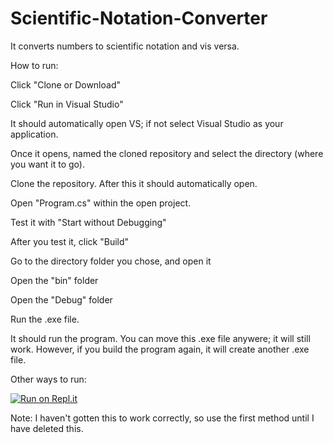 # Scientific-Notation-Converter
It converts numbers to scientific notation and vis versa.

How to run:

Click "Clone or Download"

Click "Run in Visual Studio"

It should automatically open VS; if not select Visual Studio as your application.

Once it opens, named the cloned repository and select the directory (where you want it to go).

Clone the repository. After this it should automatically open.

Open "Program.cs" within the open project.

Test it with "Start without Debugging"

After you test it, click "Build"

Go to the directory folder you chose, and open it

Open the "bin" folder

Open the "Debug" folder

Run the .exe file.

It should run the program. You can move this .exe file anywere; it will still work. However, if you build the program again, it will create another .exe file.

Other ways to run:

[![Run on Repl.it](https://repl.it/badge/github/JTCG7684/Scientific-Notation-Converter)](https://repl.it/github/JTCG7684/Scientific-Notation-Converter)

Note: I haven't gotten this to work correctly, so use the first method until I have deleted this.

